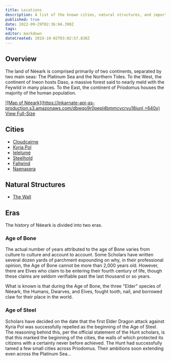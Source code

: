 ```yaml
---
title: Locations
description: A list of the known cities, natural structures, and important locations of Néeark.
published: true
date: 2022-09-29T02:36:04.390Z
tags: 
editor: markdown
dateCreated: 2019-10-02T03:02:57.830Z
---
```


## Overview
The land of Néeark is comprised primarily of two continents, separated by two main seas: The Platinum Sea and the Northern Tides. To the West, the continent of Ineon hosts Daso, a massive forest said to nearly meld with the Feywild in many places. To the East, the continent of Priodomus houses the majority of the human population.

[![Map of Néeark](https://inkarnate-api-as-production.s3.amazonaws.com/dbwqo9r0pepl4bmmcvcrvu18iunl =640x)](https://inkarnate-api-as-production.s3.amazonaws.com/dbwqo9r0pepl4bmmcvcrvu18iunl)
[<i class="mdi mdi-magnify-plus-outline"></i>View Full-Size](https://inkarnate-api-as-production.s3.amazonaws.com/dbwqo9r0pepl4bmmcvcrvu18iunl)



## Cities
- [Cloudcairne](/locations/cloudcairne)
- [Kyria Pol](/locations/kyria-pol)
- [Ielelumé](/locations/ielelume)
- [Steelhold](/locations/steelhold)
- [Fallwind](/locations/fallwind)
- [Naenasera](/locations/naenasera)

## Natural Structures
- [The Wall](/locations/the-wall)

## Eras
The history of Néeark is divided into two eras. 

### Age of Bone
The actual number of years attributed to the age of Bone varies from culture to culture and account to account. Some Scholars have written several dozen yards of parchment expounding on why, in their professional opinion, the Age of Bone cannot be more than 2,000 years old. However, there are Elves who claim to be entering their fourth century of life, though these claims are seldom verifiable past the last thousand or so years.

What is known is that during the Age of Bone, the three "Elder" species of Néeark, the Humans, Dwarves, and Elves, fought tooth, nail, and borrowed claw for their place in the world.

### Age of Steel
Scholars have decided on the date that the first Elder Dragon attack against Kyria Pol was successfully repelled as the beginning of the Age of Steel. The reasoning behind this, per the official statement of the Hunt scholars, is that this marked the beginning of the cities, the walls of which protected its citizens with a certainty never before achieved. The Hunt had successfully tamed a few small cities across Priodomus. Their ambitions soon extending even across the Platinum Sea...